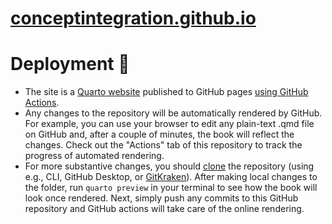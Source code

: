 # [conceptintegration.github.io](https://conceptintegration.github.io)

# Deployment 🚀

- The site is a [Quarto website](https://quarto.org/docs/books/) published to GitHub pages [using GitHub Actions](https://quarto.org/docs/publishing/github-pages.html#github-action).
- Any changes to the repository will be automatically rendered by GitHub. For example, you can use your browser to edit any plain-text .qmd file on GitHub and, after a couple of minutes, the book will reflect the changes. Check out the "Actions" tab of this repository to track the progress of automated rendering.
- For more substantive changes, you should [clone](https://docs.github.com/en/repositories/creating-and-managing-repositories/cloning-a-repository) the repository (using e.g., CLI, GitHub Desktop, or [GitKraken](https://help.gitkraken.com/gitkraken-client/open-clone-init/)). After making local changes to the folder, run `quarto preview` in your terminal to see how the book will look once rendered. Next, simply push any commits to this GitHub repository and GitHub actions will take care of the online rendering.
